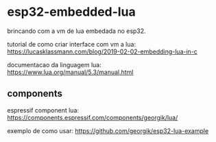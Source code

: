 # esp32-embedded-lua

brincando com a vm de lua embedada no esp32.

tutorial de como criar interface com vm a lua:
https://lucasklassmann.com/blog/2019-02-02-embedding-lua-in-c

documentacao da linguagem lua: 
https://www.lua.org/manual/5.3/manual.html

## components

espressif component lua: 
https://components.espressif.com/components/georgik/lua/

exemplo de como usar:
https://github.com/georgik/esp32-lua-example


